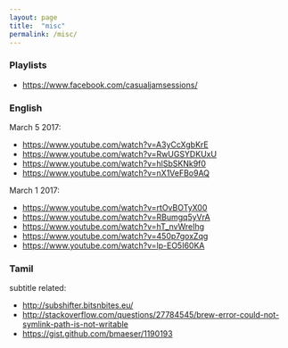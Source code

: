 ```yaml
---
layout: page
title:  "misc"
permalink: /misc/
---
```


### Playlists

- https://www.facebook.com/casualjamsessions/

### English

March 5 2017:
- https://www.youtube.com/watch?v=A3yCcXgbKrE
- https://www.youtube.com/watch?v=RwUGSYDKUxU
- https://www.youtube.com/watch?v=hlSbSKNk9f0
- https://www.youtube.com/watch?v=nX1VeFBo9AQ

March 1 2017:
- https://www.youtube.com/watch?v=rtOvBOTyX00
- https://www.youtube.com/watch?v=RBumgq5yVrA
- https://www.youtube.com/watch?v=hT_nvWreIhg
- https://www.youtube.com/watch?v=450p7goxZqg
- https://www.youtube.com/watch?v=lp-EO5I60KA


### Tamil

subtitle related:
- http://subshifter.bitsnbites.eu/
- http://stackoverflow.com/questions/27784545/brew-error-could-not-symlink-path-is-not-writable
- https://gist.github.com/bmaeser/1190193
